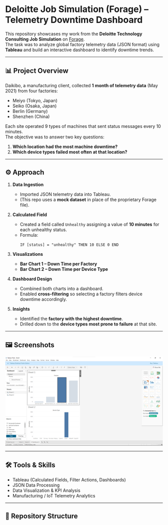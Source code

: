 # Deloitte Job Simulation (Forage) – Telemetry Downtime Dashboard

This repository showcases my work from the **Deloitte Technology Consulting Job Simulation** on [Forage](https://www.theforage.com/).  
The task was to analyze global factory telemetry data (JSON format) using **Tableau** and build an interactive dashboard to identify downtime trends.

---

## 📊 Project Overview
Daikibo, a manufacturing client, collected **1 month of telemetry data** (May 2021) from four factories:

- Meiyo (Tokyo, Japan)  
- Seiko (Osaka, Japan)  
- Berlin (Germany)  
- Shenzhen (China)  

Each site operated 9 types of machines that sent status messages every 10 minutes.  
The objective was to answer two key questions:

1. **Which location had the most machine downtime?**  
2. **Which device types failed most often at that location?**

---

## ⚙️ Approach

1. **Data Ingestion**  
   - Imported JSON telemetry data into Tableau.  
   - (This repo uses a **mock dataset** in place of the proprietary Forage file).  

2. **Calculated Field**  
   - Created a field called `Unhealthy` assigning a value of **10 minutes** for each unhealthy status.  
   - Formula:  
     ```tableau
     IF [status] = "unhealthy" THEN 10 ELSE 0 END
     ```

3. **Visualizations**  
   - **Bar Chart 1 – Down Time per Factory**  
   - **Bar Chart 2 – Down Time per Device Type**  

4. **Dashboard Design**  
   - Combined both charts into a dashboard.  
   - Enabled **cross-filtering** so selecting a factory filters device downtime accordingly.  

5. **Insights**  
   - Identified the **factory with the highest downtime**.  
   - Drilled down to the **device types most prone to failure** at that site.  

---

## 🖼️ Screenshots
<p align="center">
  <img src="image.png" alt="Tableau Dashboard Example" width="700"/>
</p>

---

## 🛠️ Tools & Skills
- Tableau (Calculated Fields, Filter Actions, Dashboards)  
- JSON Data Processing  
- Data Visualization & KPI Analysis  
- Manufacturing / IoT Telemetry Analytics  

---

## 📂 Repository Structure
